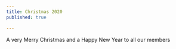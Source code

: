 ```yaml
---
title: Christmas 2020
published: true

---
```


A very Merry Christmas and a Happy New Year to all our members
